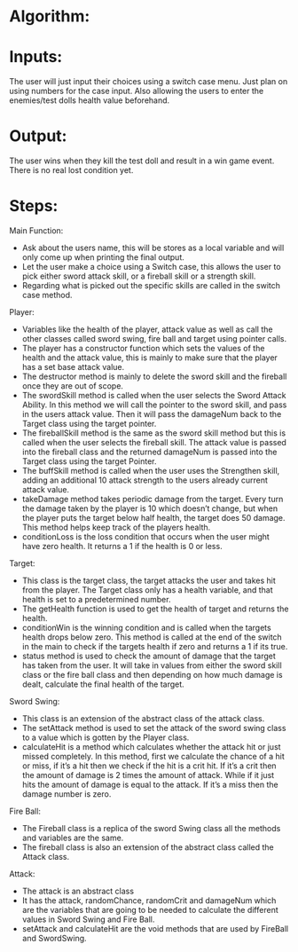 # Algorithm: 

# Inputs: 
The user will just input their choices using a switch case menu. Just plan on using numbers for the case input. Also allowing the users to enter the enemies/test dolls health value beforehand.

# Output: 
The user wins when they kill the test doll and result in a win game event. There is no real lost condition yet. 

# Steps: 
Main Function: 
- Ask about the users name, this will be stores as a local variable and will only come up when printing the final output. 
 - Let the user make a choice using a Switch case, this allows the user to pick either sword attack skill, or a fireball skill or a strength skill.
- Regarding what is picked out the specific skills are called in the switch case method. 

Player: 
- Variables like the health of the player, attack value as well as call the other classes called sword swing, fire ball and target using pointer calls. 
- The player has a constructor function which sets the values of the health and the attack value, this is mainly to make sure that the player has a set base attack value.
- The destructor method is mainly to delete the sword skill and the fireball once they are out of scope.
- The swordSkill method is called when the user selects the Sword Attack Ability. In this method we will call the pointer to the sword skill, and pass in the users attack value. Then it will pass the damageNum back to the Target class using the target pointer.  
- The fireballSkill method is the same as the sword skill method but this is called when the user selects the fireball skill. The attack value is passed into the fireball class and the returned damageNum is passed into the Target class using the target Pointer.  
- The buffSkill method is called when the user uses the Strengthen skill, adding an additional 10 attack strength to the users already current attack value. 
- takeDamage method takes periodic damage from the target. Every turn the damage taken by the player is 10 which doesn’t change, but when the player puts the target below half health, the target does 50 damage. This method helps keep track of the players health. 
- conditionLoss is the loss condition that occurs when the user might have zero health. It returns a 1 if the health is 0 or less. 

Target: 
- This class is the target class, the target attacks the user and takes hit from the player. The Target class only has a health variable, and that health is set to a predetermined number.  
- The getHealth function is used to get the health of target and returns the health.  
- conditionWin is the winning condition and is called when the targets health drops below zero. This method is called at the end of the switch in the main to check if the targets health if zero and returns a 1 if its true.  
- status method is used to check the amount of damage that the target has taken from the user. It will take in values from either the sword skill class or the fire ball class and then depending on how much damage is dealt, calculate the final health of the target.

Sword Swing: 
- This class is an extension of the abstract class of the attack class.
- The setAttack method is used to set the attack of the sword swing class to a value which is gotten by the Player class.
- calculateHit is a method which calculates whether the attack hit or just missed completely. In this method, first we calculate the chance of a hit or miss, if it’s a hit then we check if the hit is a crit hit. If it’s a crit then the amount of damage is 2 times the amount of attack. While if it just hits the amount of damage is equal to the attack. If it’s a miss then the damage number is zero.

Fire Ball: 
- The Fireball class is a replica of the sword Swing class all the methods and variables are the same.
- The fireball class is also an extension of the abstract class called the Attack class. 

Attack:
- The attack is an abstract class
- It has the attack, randomChance, randomCrit and damageNum which are the variables that are going to be needed to calculate the different values in Sword Swing and Fire Ball. 
- setAttack and calculateHit are the void methods that are used by FireBall and SwordSwing. 

